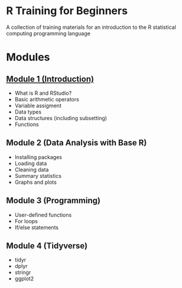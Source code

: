 # R Training for Beginners
A collection of training materials for an introduction to the R statistical computing programming language


# Modules

## [Module 1 (Introduction)](modules/1_Intro/r_training_intro_presentation.html)

* What is R and RStudio?
* Basic arithmetic operators
* Variable assigment
* Data types
* Data structures (including subsetting)
* Functions

## Module 2 (Data Analysis with Base R)

* Installing packages
* Loading data
* Cleaning data
* Summary statistics
* Graphs and plots

## Module 3 (Programming)

* User-defined functions
* For loops
* If/else statements

## Module 4 (Tidyverse)

* tidyr
* dplyr
* stringr
* ggplot2
